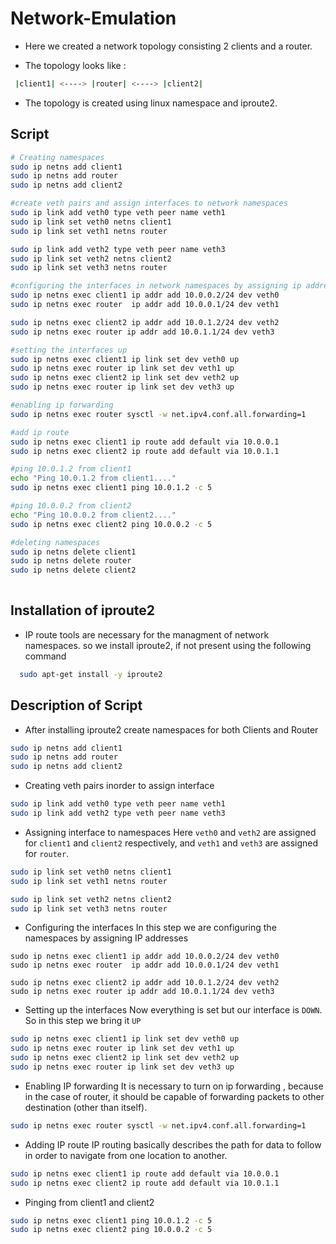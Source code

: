 
# Network-Emulation

- Here we created a network topology consisting 2 clients and a router.

- The topology looks like :
```bash
 |client1| <----> |router| <----> |client2|
```

- The topology is created using linux namespace and iproute2.

## Script

```bash
# Creating namespaces
sudo ip netns add client1
sudo ip netns add router
sudo ip netns add client2

#create veth pairs and assign interfaces to network namespaces
sudo ip link add veth0 type veth peer name veth1
sudo ip link set veth0 netns client1
sudo ip link set veth1 netns router

sudo ip link add veth2 type veth peer name veth3
sudo ip link set veth2 netns client2
sudo ip link set veth3 netns router

#configuring the interfaces in network namespaces by assigning ip addresses
sudo ip netns exec client1 ip addr add 10.0.0.2/24 dev veth0
sudo ip netns exec router  ip addr add 10.0.0.1/24 dev veth1

sudo ip netns exec client2 ip addr add 10.0.1.2/24 dev veth2
sudo ip netns exec router ip addr add 10.0.1.1/24 dev veth3

#setting the interfaces up
sudo ip netns exec client1 ip link set dev veth0 up
sudo ip netns exec router ip link set dev veth1 up
sudo ip netns exec client2 ip link set dev veth2 up
sudo ip netns exec router ip link set dev veth3 up

#enabling ip forwarding
sudo ip netns exec router sysctl -w net.ipv4.conf.all.forwarding=1

#add ip route
sudo ip netns exec client1 ip route add default via 10.0.0.1
sudo ip netns exec client2 ip route add default via 10.0.1.1

#ping 10.0.1.2 from client1
echo "Ping 10.0.1.2 from client1...."
sudo ip netns exec client1 ping 10.0.1.2 -c 5

#ping 10.0.0.2 from client2
echo "Ping 10.0.0.2 from client2...."
sudo ip netns exec client2 ping 10.0.0.2 -c 5

#deleting namespaces
sudo ip netns delete client1
sudo ip netns delete router
sudo ip netns delete client2
   
```


## Installation of iproute2

- IP route tools are necessary for the managment of network namespaces. so we install iproute2, if not present using the following command

```bash
  sudo apt-get install -y iproute2
```
    
## Description of Script
- After installing iproute2 create namespaces for both Clients and Router
```bash
sudo ip netns add client1
sudo ip netns add router
sudo ip netns add client2
```
- Creating veth pairs inorder to assign interface
```bash
sudo ip link add veth0 type veth peer name veth1
sudo ip link add veth2 type veth peer name veth3
```
- Assigning interface to namespaces
 Here ```veth0``` and ```veth2``` are assigned for ```client1``` and ```client2``` respectively, and ```veth1``` and ```veth3``` are assigned for ```router```. 
 ```bash
 sudo ip link set veth0 netns client1
sudo ip link set veth1 netns router

sudo ip link set veth2 netns client2
sudo ip link set veth3 netns router
 ```

- Configuring the interfaces
In this step we are configuring the namespaces by assigning IP addresses
```
sudo ip netns exec client1 ip addr add 10.0.0.2/24 dev veth0
sudo ip netns exec router  ip addr add 10.0.0.1/24 dev veth1

sudo ip netns exec client2 ip addr add 10.0.1.2/24 dev veth2
sudo ip netns exec router ip addr add 10.0.1.1/24 dev veth3

```
- Setting up the interfaces
Now everything is set but our interface is ```DOWN```.  So in this step we bring it ```UP``` 
```bash
sudo ip netns exec client1 ip link set dev veth0 up
sudo ip netns exec router ip link set dev veth1 up
sudo ip netns exec client2 ip link set dev veth2 up
sudo ip netns exec router ip link set dev veth3 up
```
- Enabling IP forwarding
It is necessary to turn on ip forwarding , because in the case of router, it should be capable of forwarding packets to other destination (other than itself).
```bash
sudo ip netns exec router sysctl -w net.ipv4.conf.all.forwarding=1
```
- Adding IP route 
IP routing basically describes the path for data to follow in order to navigate from one location to another.
```bash
sudo ip netns exec client1 ip route add default via 10.0.0.1
sudo ip netns exec client2 ip route add default via 10.0.1.1

```
- Pinging from client1 and client2
```bash
sudo ip netns exec client1 ping 10.0.1.2 -c 5
sudo ip netns exec client2 ping 10.0.0.2 -c 5

```
